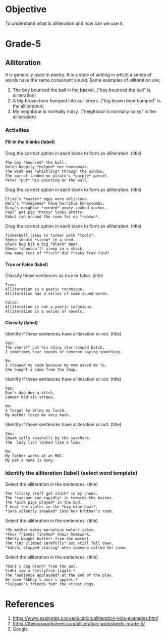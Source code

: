 # Objective

To understand what is alliteration and how can we use it.

# Grade-5

## Alliteration

It is generally used in poetry. It is a style of writing in which a series of words have the same consonant sound. Some examples of alliteration are;
1. The boy bounced the ball in the basket.
("boy bounced the ball" is alliteration)
2. A big brown bear bumped into our boxes.
("big brown bear bumped" is the alliteration)
3. My neighbour is normally noisy.
("neighbour is normally noisy" is the alliteration)

### Activities

#### Fill in the blanks (label)

Drag the correct option in each blank to form an alliteration. (title)
```
The boy *bounced* the ball.
Helen happily *helped* her housemaid.
The wind was *whistling* through the window.
The parrot landed on pirate's *purple* parcel.
Peter *put* his painting on the wall.
```


Drag the correct option in each blank to form an alliteration. (title)
```
Elise’s *easter* eggs were delicious.
Hari’s *honeybees* have horrible honeycombs.
Nina’s neighbor *needed* newly cooked nachos.
Paul’ pet pig *Patty* looks pretty.
Rahul ran around the room for no *reason*.
```

Drag the correct option in each blank to form an alliteration. (title)
```
Tinkerbell likes to tinker with *tools*.
Sheep should *sleep* in a shed.
Black bug bit a big *black* bear.
Sheep *shouldn’t* sleep in a shack.
How many feet of *fruit* did freaky Fred find?
```

#### True or False (label)

Classify these sentences as true or false. (title)
```
True:
Alliteration is a poetic technique.
Alliteration has a series of same sound words.

False:
Alliteration is not a poetic technique.
Alliteration is a series of vowels.
```

#### Classify (label)

Identify if these sentences have alliteration or not. (title)
```
Yes:
The sheriff put his shiny star-shaped batch.
I sometimes hear sounds of someone saying something.

No:
I cleaned my room because my mom asked me to.
She bought a cake from the shop.
```

Identify if these sentences have alliteration or not. (title)
```
Yes:
Dan's dog dug a ditch.
Sameer had six straws.

No:
I forgot to bring my lunch.
My mother loves me very much.
```

Identify if these sentences have alliteration or not. (title)
```
Yes:
Shaam sells seashells by the seashore.
The  lazy lion looked like a lump.

No:
My father works at an MNC.
My pet's name is bony.
```

### Identify the alliteration (label) (select word template)

Select the alliteration in the sentences. (title)
```
The *sticky stuff got stuck* in my shoes.
The *raccoon ran rapidly* in towards the bushes.
The *pink pigs played* in the mud.
I kept the apples in the *big blue bowl*.
*Sara silently sneaked* into her brother's room.
```

Select the alliteration in the sentences. (title)
```
*My mother makes marvelous melon* cakes.
*Four friends finshed* their homework.
*Betty bought butter* from the market.
The *cat climbed carefully* but still fell down.
*Sakshi stopped staring* when someone called her name.
```

Select the alliteration in the sentences. (title)
```
*Dani's dog drank* from the pot.
Vidhi saw a *jellyfish jiggle.*
The *audience applauded* at the end of the play.
We love *Abhay's aunt's apples.*
*Falguni's friends fed* the street dogs.
```

# References

1. https://www.examples.com/education/alliteration-kids-examples.html
2. https://thekidsworksheet.com/alliteration-worksheets-grade-5/
3. Google
